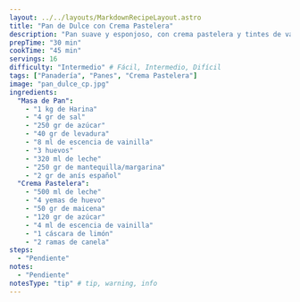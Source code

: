 ```yaml
---
layout: ../../layouts/MarkdownRecipeLayout.astro
title: "Pan de Dulce con Crema Pastelera"
description: "Pan suave y esponjoso, con crema pastelera y tintes de vainilla."
prepTime: "30 min"
cookTime: "45 min"
servings: 16
difficulty: "Intermedio" # Fácil, Intermedio, Difícil
tags: ["Panadería", "Panes", "Crema Pastelera"]
image: "pan_dulce_cp.jpg"
ingredients:
  "Masa de Pan":
    - "1 kg de Harina"
    - "4 gr de sal"
    - "250 gr de azúcar"
    - "40 gr de levadura"
    - "8 ml de escencia de vainilla"
    - "3 huevos"
    - "320 ml de leche"
    - "250 gr de mantequilla/margarina"
    - "2 gr de anís español"
  "Crema Pastelera":
    - "500 ml de leche"
    - "4 yemas de huevo"
    - "50 gr de maicena"
    - "120 gr de azúcar"
    - "4 ml de escencia de vainilla"
    - "1 cáscara de limón"
    - "2 ramas de canela"
steps:
  - "Pendiente"
notes:
  - "Pendiente"
notesType: "tip" # tip, warning, info
---
```


